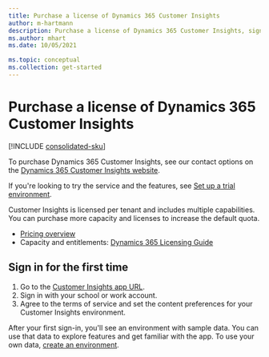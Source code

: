 ```yaml
---
title: Purchase a license of Dynamics 365 Customer Insights
author: m-hartmann
description: Purchase a license of Dynamics 365 Customer Insights, sign in, and get familiar with the app.
ms.author: mhart
ms.date: 10/05/2021

ms.topic: conceptual
ms.collection: get-started
---
```


# Purchase a license of Dynamics 365 Customer Insights

[!INCLUDE [consolidated-sku](./includes/consolidated-sku.md)]

To purchase Dynamics 365 Customer Insights, see our contact options on the [Dynamics 365 Customer Insights website](https://dynamics.microsoft.com/ai/customer-insights/).

If you're looking to try the service and the features, see [Set up a trial environment](trial-signup.md).

Customer Insights is licensed per tenant and includes multiple capabilities. You can purchase more capacity and licenses to increase the default quota.
- [Pricing overview](https://dynamics.microsoft.com/ai/customer-insights/pricing/)
- Capacity and entitlements: [Dynamics 365 Licensing Guide](https://go.microsoft.com/fwlink/?LinkId=866544)

## Sign in for the first time

1. Go to the [Customer Insights app URL](https://home.ci.ai.dynamics.com).
1. Sign in with your school or work account.
1. Agree to the terms of service and set the content preferences for your Customer Insights environment.

After your first sign-in, you'll see an environment with sample data. You can use that data to explore features and get familiar with the app. To use your own data, [create an environment](create-environment.md).
